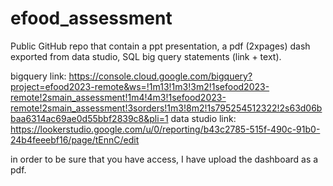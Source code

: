 # efood_assessment
Public GitHub repo that contain a ppt presentation, a pdf (2xpages) dash exported from data studio, SQL big query statements (link + text).

bigquery link: https://console.cloud.google.com/bigquery?project=efood2023-remote&ws=!1m13!1m3!3m2!1sefood2023-remote!2smain_assessment!1m4!4m3!1sefood2023-remote!2smain_assessment!3sorders!1m3!8m2!1s795254512322!2s63d06bbaa6314ac69ae0d55bbf2839c8&pli=1
data studio link: https://lookerstudio.google.com/u/0/reporting/b43c2785-515f-490c-91b0-24b4feeebf16/page/tEnnC/edit

in order to be sure that you have access, I have upload the dashboard as a pdf.

